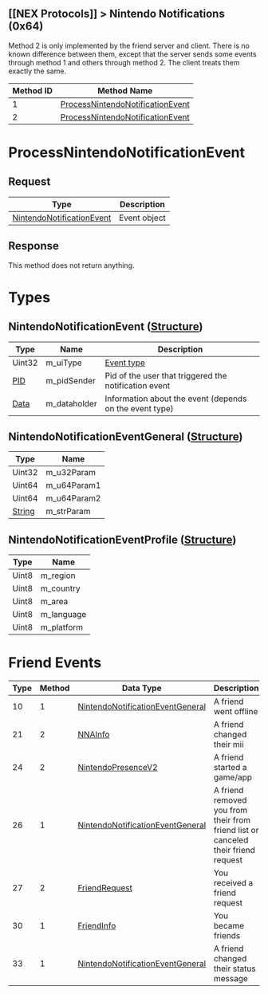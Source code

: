 ## [[NEX Protocols]] > Nintendo Notifications (0x64)

Method 2 is only implemented by the friend server and client. There is no known difference between them, except that the server sends some events through method 1 and others through method 2. The client treats them exactly the same.

| Method ID | Method Name |
| --- | --- |
| 1 | [ProcessNintendoNotificationEvent](#processnintendonotificationevent) |
| 2 | [ProcessNintendoNotificationEvent](#processnintendonotificationevent) |

# ProcessNintendoNotificationEvent
## Request
| Type | Description |
| --- | --- |
| [NintendoNotificationEvent](#nintendonotificationevent-structure) | Event object |

## Response
This method does not return anything.

# Types
## NintendoNotificationEvent ([Structure])
| Type | Name | Description |
| --- | --- | --- |
| Uint32 | m_uiType | [Event type](#friend-events) |
| [PID] | m_pidSender | Pid of the user that triggered the notification event |
| [Data] | m_dataholder | Information about the event (depends on the event type) |

## NintendoNotificationEventGeneral ([Structure])
| Type | Name |
| --- | --- |
| Uint32 | m_u32Param |
| Uint64 | m_u64Param1 |
| Uint64 | m_u64Param2 |
| [String] | m_strParam |

## NintendoNotificationEventProfile ([Structure])
| Type | Name |
| --- | --- |
| Uint8 | m_region |
| Uint8 | m_country |
| Uint8 | m_area |
| Uint8 | m_language |
| Uint8 | m_platform |

# Friend Events
| Type | Method | Data Type | Description |
| --- | --- | --- | --- |
| 10 | 1 | [NintendoNotificationEventGeneral] | A friend went offline |
| 21 | 2 | [NNAInfo] | A friend changed their mii |
| 24 | 2 | [NintendoPresenceV2] | A friend started a game/app |
| 26 | 1 | [NintendoNotificationEventGeneral] | A friend removed you from their from friend list or canceled their friend request |
| 27 | 2 | [FriendRequest] | You received a friend request |
| 30 | 1 | [FriendInfo] | You became friends |
| 33 | 1 | [NintendoNotificationEventGeneral] | A friend changed their status message |

[Data]: NEX-Common-Types#anydataholder
[PID]: NEX-Common-Types#pid
[Structure]: NEX-Common-Types#structure
[String]: NEX-Common-Types#string
[FriendRequest]: Friends-Protocol-(Wii-U)#friendrequest
[NintendoPresenceV2]: Friends-Protocol-(Wii-U)#nintendopresencev2
[FriendInfo]: Friends-Protocol-(Wii-U)#friendinfo
[NNAInfo]: Friends-Protocol-(Wii-U)#nnainfo
[NintendoNotificationEventGeneral]: #nintendonotificationeventgeneral-structure
